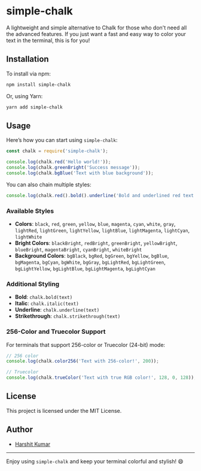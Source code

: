 
# simple-chalk

A lightweight and simple alternative to Chalk for those who don't need all the advanced features. If you just want a fast and easy way to color your text in the terminal, this is for you!

## Installation

To install via npm:

```bash
npm install simple-chalk
```

Or, using Yarn:

```bash
yarn add simple-chalk
```

## Usage

Here’s how you can start using `simple-chalk`:

```js
const chalk = require('simple-chalk');

console.log(chalk.red('Hello world!'));
console.log(chalk.greenBright('Success message'));
console.log(chalk.bgBlue('Text with blue background'));
```

You can also chain multiple styles:

```js
console.log(chalk.red().bold().underline('Bold and underlined red text!'));
```

### Available Styles

- **Colors**: `black`, `red`, `green`, `yellow`, `blue`, `magenta`, `cyan`, `white`, `gray`, `lightRed`, `lightGreen`, `lightYellow`, `lightBlue`, `lightMagenta`, `lightCyan`, `lightWhite`
- **Bright Colors**: `blackBright`, `redBright`, `greenBright`, `yellowBright`, `blueBright`, `magentaBright`, `cyanBright`, `whiteBright`
- **Background Colors**: `bgBlack`, `bgRed`, `bgGreen`, `bgYellow`, `bgBlue`, `bgMagenta`, `bgCyan`, `bgWhite`, `bgGray`, `bgLightRed`, `bgLightGreen`, `bgLightYellow`, `bgLightBlue`, `bgLightMagenta`, `bgLightCyan`

### Additional Styling

- **Bold**: `chalk.bold(text)`
- **Italic**: `chalk.italic(text)`
- **Underline**: `chalk.underline(text)`
- **Strikethrough**: `chalk.strikethrough(text)`

### 256-Color and Truecolor Support

For terminals that support 256-color or Truecolor (24-bit) mode:

```js
// 256 color
console.log(chalk.color256('Text with 256-color!', 200));

// Truecolor
console.log(chalk.trueColor('Text with true RGB color!', 128, 0, 128));
```

## License

This project is licensed under the MIT License.

## Author

- [Harshit Kumar](https://www.leoncyriac.me)

---

Enjoy using `simple-chalk` and keep your terminal colorful and stylish! 😄